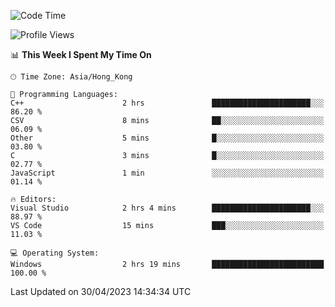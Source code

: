 <!--START_SECTION:waka-->
![Code Time](http://img.shields.io/badge/Code%20Time-56%20hrs%2028%20mins-blue)

![Profile Views](http://img.shields.io/badge/Profile%20Views-0-blue)

📊 **This Week I Spent My Time On** 

```text
🕑︎ Time Zone: Asia/Hong_Kong

💬 Programming Languages: 
C++                      2 hrs               ██████████████████████░░░   86.20 % 
CSV                      8 mins              ██░░░░░░░░░░░░░░░░░░░░░░░   06.09 % 
Other                    5 mins              █░░░░░░░░░░░░░░░░░░░░░░░░   03.80 % 
C                        3 mins              █░░░░░░░░░░░░░░░░░░░░░░░░   02.77 % 
JavaScript               1 min               ░░░░░░░░░░░░░░░░░░░░░░░░░   01.14 % 

🔥 Editors: 
Visual Studio            2 hrs 4 mins        ██████████████████████░░░   88.97 % 
VS Code                  15 mins             ███░░░░░░░░░░░░░░░░░░░░░░   11.03 % 

💻 Operating System: 
Windows                  2 hrs 19 mins       █████████████████████████   100.00 % 
```


 Last Updated on 30/04/2023 14:34:34 UTC
<!--END_SECTION:waka-->
